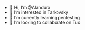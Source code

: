 - 👋 Hi, I’m @Alandurx
- 👀 I’m interested in Tarkovsky
- 🌱 I’m currently learning pentesting
- 💞️ I’m looking to collaborate on Tux

<!---
Alandurx/Alandurx is a ✨ special ✨ repository because its `README.md` (this file) appears on your GitHub profile.
You can click the Preview link to take a look at your changes.
--->
